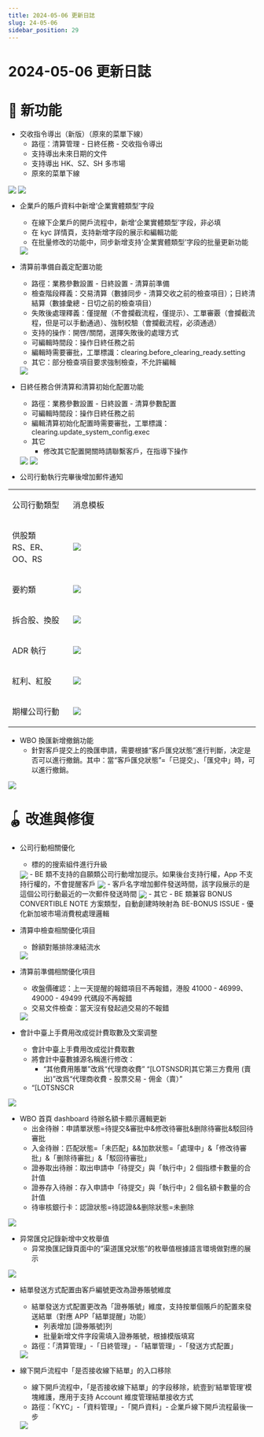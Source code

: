 ```yaml
---
title: 2024-05-06 更新日誌
slug: 24-05-06
sidebar_position: 29
---
```



# 2024-05-06 更新日誌

# 🎉 新功能

- 交收指令導出（新版）（原來的菜單下線）
    - 路徑：清算管理 - 日終任務 - 交收指令導出
    - 支持導出未來日期的文件
    - 支持導出 HK、SZ、SH 多市場
    - 原來的菜單下線

<img src="/assets/DfPobOvl0oJ7RaxTi2qcFiVkneh.png" src-width="3574" src-height="1774" align="center"/>

<img src="/assets/TMdlb2aKNovOsyxKehkcLjMYnkk.png" src-width="3574" src-height="1774" align="center"/>

- 企業戶的賬戶資料中新增‘企業實體類型’字段
    - 在線下企業戶的開戶流程中，新增‘企業實體類型’字段，非必填
    - 在 kyc 詳情頁，支持新增字段的展示和編輯功能
    - 在批量修改的功能中，同步新增支持‘企業實體類型’字段的批量更新功能
    <img src="/assets/UBBpbvt4Ho4TljxWCrycFT4cnTb.png" src-width="2180" src-height="1264" align="center"/>

- 清算前準備自義定配置功能
    - 路徑：業務參數設置 - 日終設置 - 清算前準備
    - 檢查階段釋義：交易清算（數據同步 - 清算交收之前的檢查項目）；日終清結算（數據彙總 - 日切之前的檢查項目）
    - 失敗後處理釋義：僅提醒（不會攔截流程，僅提示）、工單審覈（會攔截流程，但是可以手動通過）、強制校驗（會攔截流程，必須通過）
    - 支持的操作：開啓/關閉，選擇失敗後的處理方式
    - 可編輯時間段：操作日終任務之前
    - 編輯時需要審批，工單標識：clearing.before_clearing_ready.setting       
    - 其它：部分檢查項目要求強制檢查，不允許編輯
    <img src="/assets/MglsbJdCkoAhdVxzVMschP7gnpc.png" src-width="3574" src-height="1774" align="center"/>

- 日終任務合併清算和清算初始化配置功能
    - 路徑：業務參數設置 - 日終設置 - 清算參數配置
    - 可編輯時間段：操作日終任務之前
    - 編輯清算初始化配置時需要審批，工單標識：clearing.update_system_config.exec  
    - 其它
        - 修改其它配置開關時請聯繫客戶，在指導下操作      
    <img src="/assets/BGrYb998Qo00lsxDbkEcZY39n1g.png" src-width="3574" src-height="1774" align="center"/>
    <img src="/assets/VOFzbs4MfoEu8exMOt7c2tF1nPc.png" src-width="3574" src-height="1774" align="center"/>

- 公司行動執行完畢後增加郵件通知

<table>
<colgroup>
<col width="130"/>
<col width="414"/>
</colgroup>
<tbody>
<tr><td><p>公司行動類型</p></td><td><p>消息模板</p></td></tr>
<tr><td><p>供股類<br/>RS、ER、OO、RS</p></td><td><img src="/assets/NYGubZhMxoYFi8xRvlfcuiKDnqc.png" src-width="856" src-height="190"/></td></tr>
<tr><td><p>要約類</p></td><td><img src="/assets/N38rb798noNxM3xE9MIcjYEkned.png" src-width="828" src-height="182"/></td></tr>
<tr><td><p>拆合股、換股</p></td><td><img src="/assets/Ym8mbYpNKoZPR3xNfoCcHg4inre.png" src-width="1242" src-height="232" align="center"/></td></tr>
<tr><td><p>ADR 執行</p></td><td><img src="/assets/Iunnb2E6pozlcBx7kZ6cWBrWnab.png" src-width="1268" src-height="222" align="center"/></td></tr>
<tr><td><p>紅利、紅股</p></td><td><img src="/assets/AMktbfyRzoKwlbxAZslcgM3xn4d.png" src-width="1210" src-height="274" align="center"/></td></tr>
<tr><td><p>期權公司行動</p></td><td><img src="/assets/PZQHb8ZGioQuUExaJPGc6oFmnjh.png" src-width="1182" src-height="334" align="center"/></td></tr>
</tbody>
</table>

- WBO 換匯新增撤銷功能
    - 針對客戶提交上的換匯申請，需要根據“客戶匯兌狀態”進行判斷，决定是否可以進行撤銷。其中：當“客戶匯兌狀態”=「已提交」、「匯兌中」時，可以進行撤銷。

<img src="/assets/MnGJbRAy9oWrQXxtrSrcq7R6nvc.png" src-width="3276" src-height="1776" align="center"/>

# 🪀 改進與修復

- 公司行動相關優化
    - 標的的搜索組件進行升級
    <img src="/assets/HZJabC6Exo7ckixgUGRcr827nlF.png" src-width="3574" src-height="1774" align="center"/>
    - BE 類不支持的自願類公司行動增加提示。如果後台支持行權，App 不支持行權的，不會提醒客戶
    <img src="/assets/PARwb6bdfobEuyxXdppcGvcPnfd.png" src-width="3574" src-height="1774" align="center"/>
    - 客戶名字增加郵件發送時間，該字段展示的是這個公司行動最近的一次郵件發送時間
    <img src="/assets/PWM4b9pM1oD31dxdr1acCbtynHl.png" src-width="3574" src-height="1774" align="center"/>
    - 其它
        - BE 類兼容 BONUS CONVERTIBLE NOTE 方案類型，自動創建時映射為 BE-BONUS ISSUE
        - 優化新加坡市場消費稅處理邏輯

- 清算中檢查相關優化項目
    - 餘額對賬排除凍結流水
    <img src="/assets/BizJbnRanoEF5OxyboEckSSLnWe.png" src-width="3574" src-height="1774" align="center"/>

- 清算前準備相關優化項目
    - 收盤價確認：上一天提醒的報錯項目不再報錯，港股 41000 - 46999、49000 - 49499 代碼段不再報錯
    - 交易文件檢查：當天沒有發起過交易的不報錯
    <img src="/assets/F9eUbl9iYoc5uWxQo77csMZUnTh.png" src-width="3574" src-height="1774" align="center"/>

- 會計中臺上手費用改成從計費取數及文案调整
    - 會計中臺上手費用改成從計費取數
    - 將會計中臺數據源名稱進行修改：
        - “其他費用賬單”改爲“代理商收費”
    “[LOTSNSDR]其它第三方費用 (賣出)”改爲“代理商收費 - 股票交易 - 佣金（賣）”
    - “[LOTSNSCR

<img src="/assets/DwWibAQs3o4EcoxzYcOcSKjDnAg.png" src-width="2158" src-height="1152" align="center"/>

- WBO 首頁 dashboard 待辦名額卡顯示邏輯更新
    - 出金待辦：申請單狀態=待提交&審批中&修改待審批&删除待審批&駁回待審批
    - 入金待辦：匹配狀態=「未匹配」&&加款狀態=「處理中」&「修改待審批」&「删除待審批」&「駁回待審批」
    - 證券取出待辦：取出申請中「待提交」與「執行中」2 個指標卡數量的合計值
    - 證券存入待辦：存入申請中「待提交」與「執行中」2 個名額卡數量的合計值
    - 待审核銀行卡：認證狀態=待認證&&删除狀態=未删除

<img src="/assets/Kv4ZbWHpAoyycbxbsVScBvAxnBf.png" src-width="3838" src-height="1802" align="center"/>

- 异常匯兌記錄新增中文枚舉值
    - 异常換匯記錄頁面中的“渠道匯兌狀態”的枚舉值根據語言環境做對應的展示

<img src="/assets/TizbbF5c6ovCY4xBB0TcAhcdnxh.png" src-width="3302" src-height="1708" align="center"/>

- 結單發送方式配置由客戶編號更改為證券賬號維度
    - 結單發送方式配置更改為「證券賬號」維度，支持按單個賬戶的配置來發送結單（對應 APP「結單提醒」功能）
        - 列表增加 [證券賬號]列
        - 批量新增文件字段需填入證券賬號，根據模版填寫
    - 路徑：「清算管理」-「日終管理」-「結單管理」-「發送方式配置」
    <img src="/assets/QCepbMTuboCjZvxLlP2cFztOnZd.png" src-width="3212" src-height="984" align="center"/>

- 線下開戶流程中「是否接收線下結單」的入口移除
    - 線下開戶流程中，「是否接收線下結單」的字段移除，統壹到‘結單管理’模塊維護，應用于支持 Account 維度管理結單接收方式
    - 路徑：「KYC」-「資料管理」-「開戶資料」- 企業戶線下開戶流程最後一步
    <img src="/assets/GUcdbAZy9oMzqdxSXfNc7uSXn2e.png" src-width="1232" src-height="1694"/>
    
